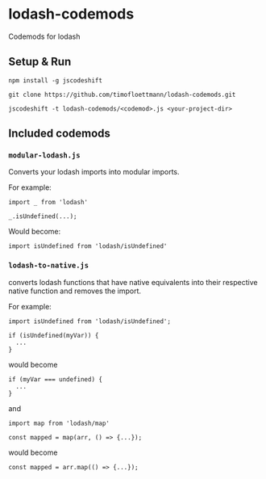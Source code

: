 # lodash-codemods

Codemods for lodash

## Setup & Run

```
npm install -g jscodeshift

git clone https://github.com/timofloettmann/lodash-codemods.git

jscodeshift -t lodash-codemods/<codemod>.js <your-project-dir>
```

## Included codemods

### `modular-lodash.js`

Converts your lodash imports into modular imports.

For example:

```
import _ from 'lodash'

_.isUndefined(...);
```

Would become:

```
import isUndefined from 'lodash/isUndefined'
```

### `lodash-to-native.js`

converts lodash functions that have native equivalents into their respective native function and removes the import.

For example:

```
import isUndefined from 'lodash/isUndefined';

if (isUndefined(myVar)) {
  ...
}
```

would become

```
if (myVar === undefined) {
  ...
}
```

and 

```
import map from 'lodash/map'

const mapped = map(arr, () => {...});
```

would become

```
const mapped = arr.map(() => {...});
```